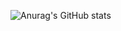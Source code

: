 ![Anurag's GitHub stats](https://github-readme-stats.vercel.app/api?username=0x029Ax0&show=reviews,discussions_started,discussions_answered,prs_merged,prs_merged_percentage&show_icons=true&theme=gradient)
